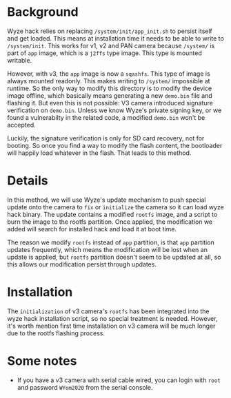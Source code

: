 # Background
Wyze hack relies on replacing `/system/init/app_init.sh` to persist itself and
get loaded. This means at installation time it needs to be able to write to
`/system/init`. This works for v1, v2 and PAN camera because `/system/` is part
of `app` image, which is a `j2ffs` type image. This type is mounted writable.

However, with v3, the `app` image is now a `sqashfs`. This type of image is
always mounted readonly. This makes writing to `/system/` impossible at runtime.
So the only way to modify this directory is to modify the device image offline,
which basically means generating a new `demo.bin` file and flashing it. But even
this is not possible: V3 camera introduced signature verification on `demo.bin`.
Unless we know Wyze's private signing key, or we found a vulnerabilty in the
related code, a modified `demo.bin` won't be accepted.

Luckily, the signature verification is only for SD card recovery, not for
booting. So once you find a way to modify the flash content, the bootloader
will happily load whatever in the flash. That leads to this method.

# Details
In this method, we will use Wyze's update mechanism to push special update onto
the camera to `fix` or `initialize` the camera so it can load wyze hack binary.
The update contains a modified `rootfs` image, and a script to burn the image
to the rootfs partition. Once applied, the modification we added will search for
installed hack and load it at boot time.

The reason we modify `rootfs` instead of `app` partition, is that `app`
partition updates frequently, which means the modification will be lost when an
update is applied, but `rootfs` partition doesn't seem to be updated at all, so
this allows our modification persist through updates.

# Installation
The `initialization` of v3 camera's `rootfs` has been integrated into the wyze
hack installation script, so no special treatment is needed. However, it's worth
mention first time installation on v3 camera will be much longer due to the
rootfs flashing process.

# Some notes
* If you have a v3 camera with serial cable wired, you can login with `root` and
password `WYom2020` from the serial console.
